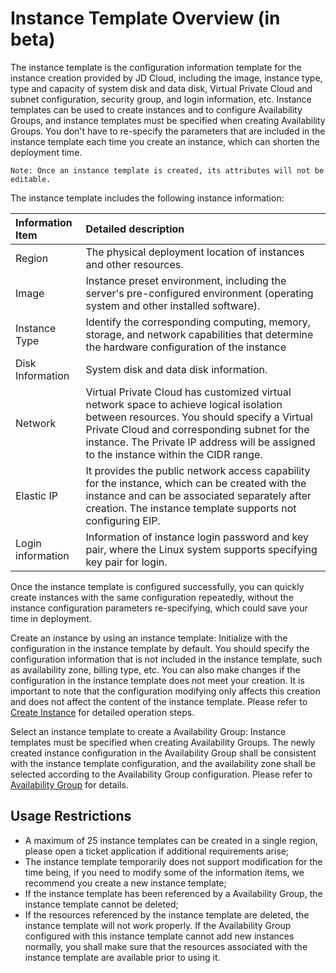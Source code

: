 # Instance Template Overview (in beta)
The instance template is the configuration information template for the instance creation provided by JD Cloud, including the image, instance type, type and capacity of system disk and data disk, Virtual Private Cloud and subnet configuration, security group, and login information, etc. Instance templates can be used to create instances and to configure Availability Groups, and instance templates must be specified when creating  Availability Groups. You don't have to re-specify the parameters that are included in the instance template each time you create an instance, which can shorten the deployment time.
	
	Note: Once an instance template is created, its attributes will not be editable.

The instance template includes the following instance information:

Information Item | Detailed description
:---|:---
Region | The physical deployment location of instances and other resources.
Image | Instance preset environment, including the server's pre-configured environment (operating system and other installed software).
Instance Type | Identify the corresponding computing, memory, storage, and network capabilities that determine the hardware configuration of the instance
Disk Information|System disk and data disk information.
Network | Virtual Private Cloud has customized virtual network space to achieve logical isolation between resources. You should specify a Virtual Private Cloud and corresponding subnet for the instance. The Private IP address will be assigned to the instance within the CIDR range.
Elastic IP | It provides the public network access capability for the instance, which can be created with the instance and can be associated separately after creation. The instance template supports not configuring EIP.
Login information | Information of instance login password and key pair, where the Linux system supports specifying key pair for login.

Once the instance template is configured successfully, you can quickly create instances with the same configuration repeatedly, without the instance configuration parameters re-specifying, which could save your time in deployment.

Create an instance by using an instance template: Initialize with the configuration in the instance template by default. You should specify the configuration information that is not included in the instance template, such as availability zone, billing type, etc. You can also make changes if the configuration in the instance template does not meet your creation. It is important to note that the configuration modifying only affects this creation and does not affect the content of the instance template. Please refer to [Create Instance](../Instance/Create-Instance.md) for detailed operation steps.

Select an instance template to create a Availability Group: Instance templates must be specified when creating Availability Groups. The newly created instance configuration in the Availability Group shall be consistent with the instance template configuration, and the availability zone shall be selected according to the Availability Group configuration. Please refer to [Availability Group](../../../Availability-Group/Introduction/Overview.md) for details.

## Usage Restrictions

* A maximum of 25 instance templates can be created in a single region, please open a ticket application if additional requirements arise;
* The instance template temporarily does not support modification for the time being, if you need to modify some of the information items, we recommend you create a new instance template;
* If the instance template has been referenced by a Availability Group, the instance template cannot be deleted;
* If the resources referenced by the instance template are deleted, the instance template will not work properly. If the Availability Group configured with this instance template cannot add new instances normally, you shall make sure that the resources associated with the instance template are available prior to using it.

